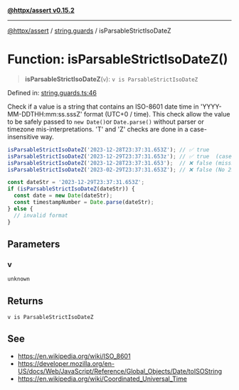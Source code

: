 [**@httpx/assert v0.15.2**](../../README.md)

***

[@httpx/assert](../../README.md) / [string.guards](../README.md) / isParsableStrictIsoDateZ

# Function: isParsableStrictIsoDateZ()

> **isParsableStrictIsoDateZ**(`v`): `v is ParsableStrictIsoDateZ`

Defined in: [string.guards.ts:46](https://github.com/belgattitude/httpx/blob/8fd1b2a11c89b6d4d436a81e516da107a812f824/packages/assert/src/string.guards.ts#L46)

Check if a value is a string that contains an ISO-8601 date time in 'YYYY-MM-DDTHH:mm:ss.sssZ'
format (UTC+0 / time). This check allow the value to be safely passed to `new Date()`or `Date.parse()`
without parser or timezone mis-interpretations. 'T' and 'Z' checks are done in a case-insensitive way.

```typescript
isParsableStrictIsoDateZ('2023-12-28T23:37:31.653Z'); // ✅ true
isParsableStrictIsoDateZ('2023-12-29T23:37:31.653z'); // ✅ true  (case-insensitive works)
isParsableStrictIsoDateZ('2023-12-28T23:37:31.653');  // ❌ false (missing 'Z')
isParsableStrictIsoDateZ('2023-02-29T23:37:31.653Z'); // ❌ false (No 29th february in 2023)

const dateStr = '2023-12-29T23:37:31.653Z';
if (isParsableStrictIsoDateZ(dateStr)) {
  const date = new Date(dateStr);
  const timestampNumber = Date.parse(dateStr);
} else {
  // invalid format
}
```

## Parameters

### v

`unknown`

## Returns

`v is ParsableStrictIsoDateZ`

## See

 - https://en.wikipedia.org/wiki/ISO_8601
 - https://developer.mozilla.org/en-US/docs/Web/JavaScript/Reference/Global_Objects/Date/toISOString
 - https://en.wikipedia.org/wiki/Coordinated_Universal_Time
